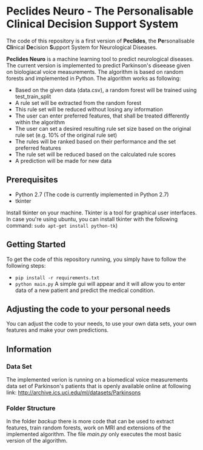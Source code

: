 # Peclides Neuro - The Personalisable Clinical Decision Support System
The code of this repository is a first version of **Peclides**, the **Pe**rsonalisable **Cli**nical **De**cision **S**upport System for Neurological Diseases. 

**Peclides Neuro** is a machine learning tool to predict neurological diseases. The current version is implemented to predict Parkinson's diseease given on biologiacal voice measurements. The algorithm is based on random forests and implemented in Python. 
The algorithm works as following:
* Based on the given data (data.csv), a random forest will be trained using test_train_split
* A rule set will be extracted from the random forest
* This rule set will be reduced without losing any information
* The user can enter preferred features, that shall be treated differently within the algorithm
* The user can set a desired resulting rule set size based on the original rule set (e.g. 10% of the original rule set)
* The rules will be ranked based on their performance and the set preferred features
* The rule set will be reduced based on the calculated rule scores
* A prediction will be made for new data

## Prerequisites
* Python 2.7 (The code is currently implemented in Python 2.7)
* tkinter

Install tkinter on your machine. Tkinter is a tool for graphical user interfaces. In case you're using ubuntu, you can install      tkinter with the following command:
      ``` sudo apt-get install python-tk ```)

## Getting Started
To get the code of this repository running, you simply have to follow the following steps:
* ``` pip install -r requirements.txt ```
* ``` python main.py ```
A simple gui will appear and it will allow you to enter data of a new patient and predict the medical condition. 

## Adjusting the code to your personal needs
You can adjust the code to your needs, to use your own data sets, your own features and make your own predictions.

## Information 
### Data Set
The implemented verion is running on a biomedical voice measurements data set of Parkinson's patients that is openly available online at following link: http://archive.ics.uci.edu/ml/datasets/Parkinsons

### Folder Structure
In the folder *backup* there is more code that can be used to extract features, train random forests, work on MRI and extensions of the implemented algorithm. The file *main.py* only executes the most basic version of the algorithm.
